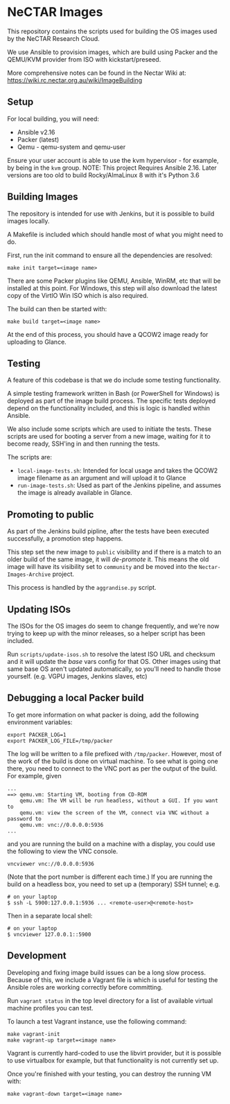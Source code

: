 NeCTAR Images
=============

This repository contains the scripts used for building the OS images
used by the NeCTAR Research Cloud.

We use Ansible to provision images, which are build using Packer and the
QEMU/KVM provider from ISO with kickstart/preseed.

More comprehensive notes can be found in the Nectar Wiki at:
https://wiki.rc.nectar.org.au/wiki/ImageBuilding


Setup
-----

For local building, you will need:
* Ansible v2.16
* Packer (latest)
* Qemu - qemu-system and qemu-user

Ensure your user account is able to use the kvm hypervisor - for example, by being in the `kvm` group.
NOTE: This project Requires Ansible 2.16. Later versions are too old to build
Rocky/AlmaLinux 8 with it's Python 3.6


Building Images
---------------

The repository is intended for use with Jenkins, but it is possible to build
images locally.

A Makefile is included which should handle most of what you might need to do.

First, run the init command to ensure all the dependencies are resolved:
```
make init target=<image name>
```

There are some Packer plugins like QEMU, Ansible, WinRM, etc that will be
installed at this point. For Windows, this step will also download the
latest copy of the VirtIO Win ISO which is also required.

The build can then be started with:
```
make build target=<image name>
```

At the end of this process, you should have a QCOW2 image ready for uploading
to Glance.


Testing
-------

A feature of this codebase is that we do include some testing functionality.

A simple testing framework written in Bash (or PowerShell for Windows) is
deployed as part of the image build process. The specific tests deployed
depend on the functionality included, and this is logic is handled within
Ansible.

We also include some scripts which are used to initiate the tests. These
scripts are used for booting a server from a new image, waiting for it to
become ready, SSH'ing in and then running the tests.

The scripts are:
* `local-image-tests.sh`: Intended for local usage and takes the QCOW2 image
filename as an argument and will upload it to Glance
* `run-image-tests.sh`: Used as part of the Jenkins pipeline, and assumes the
image is already available in Glance.


Promoting to public
-------------------

As part of the Jenkins build pipline, after the tests have been executed
successfully, a promotion step happens.

This step set the new image to `public` visibility and if there is a match to
an older build of the same image, it will _de-promote_ it. This means the
old image will have its visibility set to `community` and be moved into the
`Nectar-Images-Archive` project.

This process is handled by the `aggrandise.py` script.


Updating ISOs
-------------

The ISOs for the OS images do seem to change frequently, and we're now trying
to keep up with the minor releases, so a helper script has been included.

Run `scripts/update-isos.sh` to resolve the latest ISO URL and checksum and
it will update the *base* vars config for that OS. Other images using that same
base OS aren't updated automatically, so you'll need to handle those yourself.
(e.g. VGPU images, Jenkins slaves, etc)


Debugging a local Packer build
------------------------------

To get more information on what packer is doing, add the following environment
variables:

```
export PACKER_LOG=1
export PACKER_LOG_FILE=/tmp/packer
```

The log will be written to a file prefixed with `/tmp/packer`.  However, most of
the work of the build is done on virtual machine.  To see what is going one there,
you need to connect to the VNC port as per the output of the build.  For example,
given

```
...
==> qemu.vm: Starting VM, booting from CD-ROM
    qemu.vm: The VM will be run headless, without a GUI. If you want to
    qemu.vm: view the screen of the VM, connect via VNC without a password to
    qemu.vm: vnc://0.0.0.0:5936
...
```

and you are running the build on a machine with a display, you could use the
following to view the VNC console.

```
vncviewer vnc://0.0.0.0:5936
```

(Note that the port number is different each time.)  If you are running the
build on a headless box, you need to set up a (temporary) SSH tunnel; e.g.

```
# on your laptop
$ ssh -L 5900:127.0.0.1:5936 ... <remote-user>@<remote-host>
```

Then in a separate local shell:

```
# on your laptop
$ vncviewer 127.0.0.1::5900
```

Development
-----------

Developing and fixing image build issues can be a long slow process.
Because of this, we include a Vagrant file is which is useful for testing the
Ansible roles are working correctly before committing.

Run `vagrant status` in the top level directory for a list of available
virtual machine profiles you can test.

To launch a test Vagrant instance, use the following command:
```
make vagrant-init
make vagrant-up target=<image name>
```

Vagrant is currently hard-coded to use the libvirt provider, but it is possible
to use virtualbox for example, but that functionality is not currently set up.

Once you're finished with your testing, you can destroy the running VM with:
```
make vagrant-down target=<image name>
```
